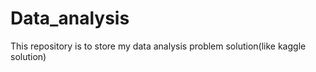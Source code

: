 # Data_analysis
This repository is to store my data analysis problem solution(like kaggle solution) 
